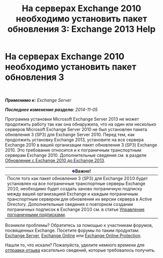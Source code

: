﻿---
title: 'На серверах Exchange 2010 необходимо установить пакет обновления 3: Exchange 2013 Help'
TOCTitle: На серверах Exchange 2010 необходимо установить пакет обновления 3
ms:assetid: b4f74863-1567-4d6d-ae21-b0af495a1d82
ms:mtpsurl: https://technet.microsoft.com/ru-ru/library/ms.exch.setupreadiness.e15e14coexistenceminversionrequirement(v=EXCHG.150)
ms:contentKeyID: 50488895
ms.date: 05/22/2018
mtps_version: v=EXCHG.150
ms.translationtype: MT
---

# На серверах Exchange 2010 необходимо установить пакет обновления 3

 

_**Применимо к:** Exchange Server_

_**Последнее изменение раздела:** 2014-11-05_

Программа установки Microsoft Exchange Server 2013 не может продолжить работу так как она обнаружила, что на один или несколько серверов Microsoft Exchange Server 2010 не был установлен пакета обновления 3 (SP3) для Exchange Server 2010. Перед тем, как продолжить установку Exchange 2013, установите на все сервера Exchange 2010 в вашей организации пакет обновления 3 (SP3) Exchange 2010. Это требование относится и к пограничным транспортным серверам Exchange 2010. Дополнительные сведения см. в разделе [Обновление с Exchange 2010 до Exchange 2013](upgrade-from-exchange-2010-to-exchange-2013-exchange-2013-help.md).

<table>
<thead>
<tr class="header">
<th><img src="images/Dd876857.important(EXCHG.150).gif" title="Важно" alt="Важно" />Важно!</th>
</tr>
</thead>
<tbody>
<tr class="odd">
<td>После того как пакет обновления 3 (SP3) для Exchange 2010 будет установлен на все пограничные транспортные серверы Exchange 2010, необходимо будет создать заново пограничную подписку между вашей организацией Exchange и каждым пограничным транспортным сервером для обновления их версии сервера в Active Directory. Дополнительные сведения о повторном создании пограничных подписок в Exchange 2010 см. в статье <a href="https://go.microsoft.com/fwlink/p/?linkid=269724">Управление пограничными подписками</a>.</td>
</tr>
</tbody>
</table>


Возникли проблемы? Обратитесь за помощью к участникам форумов, посвященных Exchange. Посетите форумы по таким продуктам: [Exchange Server](https://go.microsoft.com/fwlink/p/?linkid=60612), [Exchange Online](https://go.microsoft.com/fwlink/p/?linkid=267542) или [Exchange Online Protection](https://go.microsoft.com/fwlink/p/?linkid=285351).

Нашли то, что искали? Пожалуйста, уделите немного времени для [отправки отзыва](mailto:exsetuphelpfeedback@microsoft.com?subject=exchange%202013%20setup%20help%20feedbac) касательно сведений, которые требовалось получить.

